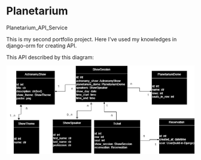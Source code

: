 # Planetarium
Planetarium_API_Service

This is my second portfolio project. Here I've used my knowledges in django-orm for creating API. 

This API described by this diagram:

![System Architecture](doc/planetarium_diagram.drawio.png)
